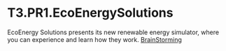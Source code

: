 # T3.PR1.EcoEnergySolutions
EcoEnergy Solutions presents its new renewable energy simulator, where you can experience and learn how they work.
[BrainStorming](https://app.milanote.com/1TA9tk1wjaR07N?p=k2Qsbwg2q9O)
